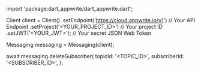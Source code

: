 import 'package:dart_appwrite/dart_appwrite.dart';

Client client = Client()
    .setEndpoint('https://cloud.appwrite.io/v1') // Your API Endpoint
    .setProject('&lt;YOUR_PROJECT_ID&gt;') // Your project ID
    .setJWT('&lt;YOUR_JWT&gt;'); // Your secret JSON Web Token

Messaging messaging = Messaging(client);

await messaging.deleteSubscriber(
    topicId: '<TOPIC_ID>',
    subscriberId: '<SUBSCRIBER_ID>',
);
